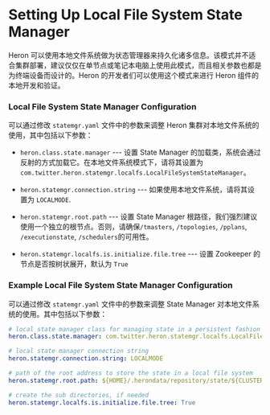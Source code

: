 # Setting Up Local File System State Manager

Heron 可以使用本地文件系统做为状态管理器来持久化诸多信息。该模式并不适合集群部署，建议仅仅在单节点或笔记本电脑上使用此模式，而且相关参数也都是为终端设备而设计的。Heron 的开发者们可以使用这个模式来进行 Heron 组件的本地开发和验证。

### Local File System State Manager Configuration

可以通过修改 `statemgr.yaml` 文件中的参数来调整 Heron 集群对本地文件系统的使用，其中包括以下参数：

* `heron.class.state.manager` --- 设置 State Manager 的加载类，系统会通过反射的方式加载它。在本地文件系统模式下，请将其设置为 `com.twitter.heron.statemgr.localfs.LocalFileSystemStateManager`。

* `heron.statemgr.connection.string` --- 如果使用本地文件系统，请将其设置为 `LOCALMODE`.

* `heron.statemgr.root.path` --- 设置 State Manager 根路径，我们强烈建议使用一个独立的根节点。否则，请确保`/tmasters`, `/topologies`, `/pplans`, `/executionstate`, `/schedulers`的可用性。

* `heron.statemgr.localfs.is.initialize.file.tree` --- 设置 Zookeeper 的节点是否按树状展开，默认为 `True`

### Example Local File System State Manager Configuration

可以通过修改 `statemgr.yaml` 文件中的参数来调整 State Manager 对本地文件系统的使用。其中包括以下参数：

```yaml
# local state manager class for managing state in a persistent fashion
heron.class.state.manager: com.twitter.heron.statemgr.localfs.LocalFileSystemStateManager

# local state manager connection string
heron.statemgr.connection.string: LOCALMODE

# path of the root address to store the state in a local file system
heron.statemgr.root.path: ${HOME}/.herondata/repository/state/${CLUSTER}

# create the sub directories, if needed
heron.statemgr.localfs.is.initialize.file.tree: True
```
